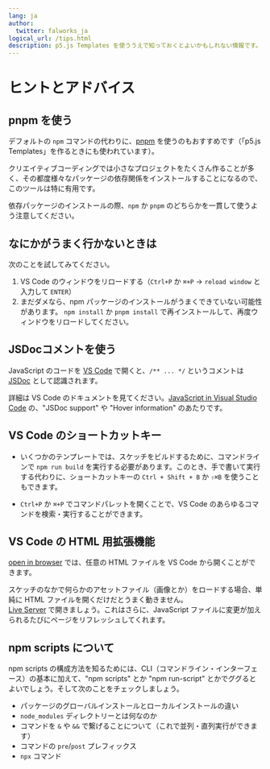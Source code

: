 ```yaml
---
lang: ja
author:
  twitter: falworks_ja
logical_url: /tips.html
description: p5.js Templates を使ううえで知っておくとよいかもしれない情報です。
---
```


# ヒントとアドバイス

## pnpm を使う

デフォルトの `npm` コマンドの代わりに、[pnpm](https://pnpm.js.org/) を使うのもおすすめです（「p5.js Templates」を作るときにも使われています）。

クリエイティブコーディングでは小さなプロジェクトをたくさん作ることが多く、その都度様々なパッケージの依存関係をインストールすることになるので、このツールは特に有用です。

依存パッケージのインストールの際、`npm` か `pnpm` のどちらかを一貫して使うよう注意してください。

## なにかがうまく行かないときは

次のことを試してみてください。

1. VS Code のウィンドウをリロードする（`Ctrl+P` か `⌘+P` → `reload window` と入力して `ENTER`）
2. まだダメなら、npm パッケージのインストールがうまくできていない可能性があります。
`npm install` か `pnpm install` で再インストールして、再度ウィンドウをリロードしてください。

## JSDocコメントを使う

JavaScript のコードを [VS Code](https://code.visualstudio.com/) で開くと、`/** ... */` というコメントは [JSDoc](https://jsdoc.app/) として認識されます。

詳細は VS Code のドキュメントを見てください。[JavaScript in Visual Studio Code](https://code.visualstudio.com/docs/languages/javascript) の、"JSDoc support" や "Hover information" のあたりです。

## VS Code のショートカットキー

- いくつかのテンプレートでは、スケッチをビルドするために、コマンドラインで `npm run build` を実行する必要があります。このとき、手で書いて実行する代わりに、ショートカットキーの `Ctrl + Shift + B` か `⇧⌘B` を使うこともできます。

- `Ctrl+P` か `⌘+P` でコマンドパレットを開くことで、VS Code のあらゆるコマンドを検索・実行することができます。

## VS Code の HTML 用拡張機能

[open in browser](https://marketplace.visualstudio.com/items?itemName=techer.open-in-browser) では、任意の HTML ファイルを VS Code から開くことができます。

スケッチのなかで何らかのアセットファイル（画像とか）をロードする場合、単純に HTML ファイルを開くだけだとうまく動きません。  
[Live Server](https://marketplace.visualstudio.com/items?itemName=ritwickdey.LiveServer) で開きましょう。これはさらに、JavaScript ファイルに変更が加えられるたびにページをリフレッシュしてくれます。

## npm scripts について

npm scripts の構成方法を知るためには、CLI（コマンドライン・インターフェース）の基本に加えて、"npm scripts" とか "npm run-script" とかでググるとよいでしょう。そして次のことをチェックしましょう。

- パッケージのグローバルインストールとローカルインストールの違い
- `node_modules` ディレクトリーとは何なのか
- コマンドを `&` や `&&` で繋げることについて（これで並列・直列実行ができます）
- コマンドの `pre`/`post` プレフィックス
- `npx` コマンド
